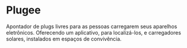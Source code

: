 Plugee
======

Apontador de plugs livres para as pessoas carregarem seus aparelhos eletrônicos. Oferecendo um aplicativo, para localizá-los, e carregadores solares, instalados em espaços de convivência.
